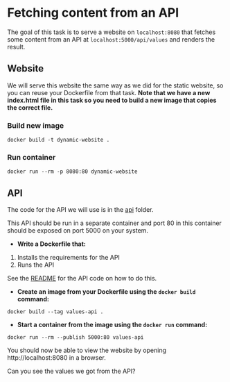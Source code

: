 # Fetching content from an API

The goal of this task is to serve a website on `localhost:8080` that fetches some content from an API at `localhost:5000/api/values` and renders the result.


## Website
We will serve this website the same way as we did for the static website, so you can reuse your Dockerfile from that task. **Note that we have a new index.html file in this task so you need to build a new image that copies the correct file.**

### Build new image
```
docker build -t dynamic-website .
```

### Run container
```
docker run --rm -p 8080:80 dynamic-website
```

## API
The code for the API we will use is in the [api](../api) folder.

This API should be run in a separate container and port 80 in this container should be exposed on port 5000 on your system.

- **Write a Dockerfile that:**
1. Installs the requirements for the API
2. Runs the API

See the [README](../api/README.md) for the API code on how to do this.

- **Create an image from your Dockerfile using the `docker build` command:**
```
docker build --tag values-api .
```

- **Start a container from the image using the `docker run` command:**
```
docker run --rm --publish 5000:80 values-api
```

You should now be able to view the website by opening http://localhost:8080 in a browser.

Can you see the values we got from the API?
